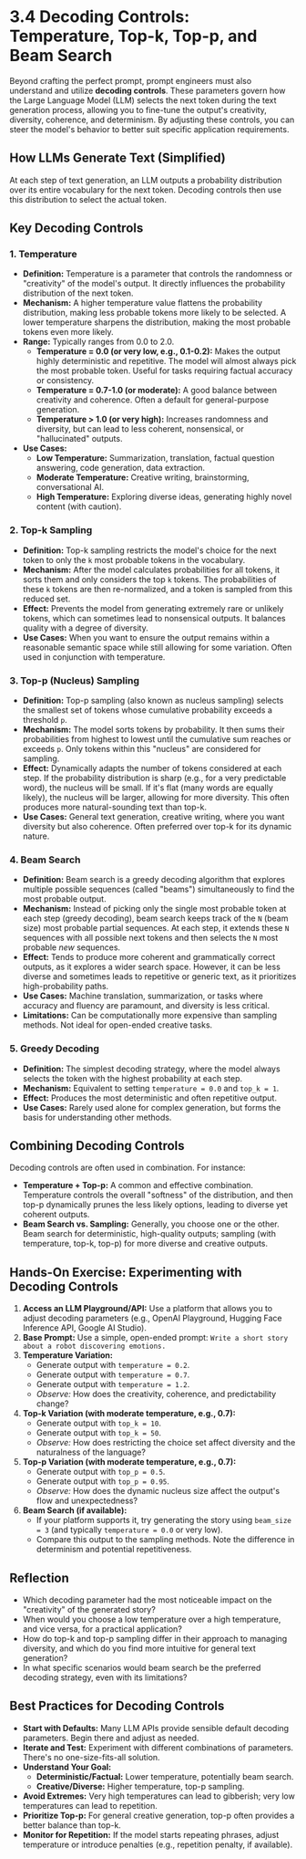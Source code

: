 # 3.4 Decoding Controls: Temperature, Top-k, Top-p, and Beam Search

Beyond crafting the perfect prompt, prompt engineers must also understand and utilize **decoding controls**. These parameters govern how the Large Language Model (LLM) selects the next token during the text generation process, allowing you to fine-tune the output's creativity, diversity, coherence, and determinism. By adjusting these controls, you can steer the model's behavior to better suit specific application requirements.

## How LLMs Generate Text (Simplified)

At each step of text generation, an LLM outputs a probability distribution over its entire vocabulary for the next token. Decoding controls then use this distribution to select the actual token.

## Key Decoding Controls

### 1. Temperature

*   **Definition:** Temperature is a parameter that controls the randomness or "creativity" of the model's output. It directly influences the probability distribution of the next token.
*   **Mechanism:** A higher temperature value flattens the probability distribution, making less probable tokens more likely to be selected. A lower temperature sharpens the distribution, making the most probable tokens even more likely.
*   **Range:** Typically ranges from 0.0 to 2.0.
    *   **Temperature = 0.0 (or very low, e.g., 0.1-0.2):** Makes the output highly deterministic and repetitive. The model will almost always pick the most probable token. Useful for tasks requiring factual accuracy or consistency.
    *   **Temperature = 0.7-1.0 (or moderate):** A good balance between creativity and coherence. Often a default for general-purpose generation.
    *   **Temperature > 1.0 (or very high):** Increases randomness and diversity, but can lead to less coherent, nonsensical, or "hallucinated" outputs.
*   **Use Cases:**
    *   **Low Temperature:** Summarization, translation, factual question answering, code generation, data extraction.
    *   **Moderate Temperature:** Creative writing, brainstorming, conversational AI.
    *   **High Temperature:** Exploring diverse ideas, generating highly novel content (with caution).

### 2. Top-k Sampling

*   **Definition:** Top-k sampling restricts the model's choice for the next token to only the `k` most probable tokens in the vocabulary.
*   **Mechanism:** After the model calculates probabilities for all tokens, it sorts them and only considers the top `k` tokens. The probabilities of these `k` tokens are then re-normalized, and a token is sampled from this reduced set.
*   **Effect:** Prevents the model from generating extremely rare or unlikely tokens, which can sometimes lead to nonsensical outputs. It balances quality with a degree of diversity.
*   **Use Cases:** When you want to ensure the output remains within a reasonable semantic space while still allowing for some variation. Often used in conjunction with temperature.

### 3. Top-p (Nucleus) Sampling

*   **Definition:** Top-p sampling (also known as nucleus sampling) selects the smallest set of tokens whose cumulative probability exceeds a threshold `p`.
*   **Mechanism:** The model sorts tokens by probability. It then sums their probabilities from highest to lowest until the cumulative sum reaches or exceeds `p`. Only tokens within this "nucleus" are considered for sampling.
*   **Effect:** Dynamically adapts the number of tokens considered at each step. If the probability distribution is sharp (e.g., for a very predictable word), the nucleus will be small. If it's flat (many words are equally likely), the nucleus will be larger, allowing for more diversity. This often produces more natural-sounding text than top-k.
*   **Use Cases:** General text generation, creative writing, where you want diversity but also coherence. Often preferred over top-k for its dynamic nature.

### 4. Beam Search

*   **Definition:** Beam search is a greedy decoding algorithm that explores multiple possible sequences (called "beams") simultaneously to find the most probable output.
*   **Mechanism:** Instead of picking only the single most probable token at each step (greedy decoding), beam search keeps track of the `N` (beam size) most probable partial sequences. At each step, it extends these `N` sequences with all possible next tokens and then selects the `N` most probable *new* sequences.
*   **Effect:** Tends to produce more coherent and grammatically correct outputs, as it explores a wider search space. However, it can be less diverse and sometimes leads to repetitive or generic text, as it prioritizes high-probability paths.
*   **Use Cases:** Machine translation, summarization, or tasks where accuracy and fluency are paramount, and diversity is less critical.
*   **Limitations:** Can be computationally more expensive than sampling methods. Not ideal for open-ended creative tasks.

### 5. Greedy Decoding

*   **Definition:** The simplest decoding strategy, where the model always selects the token with the highest probability at each step.
*   **Mechanism:** Equivalent to setting `temperature = 0.0` and `top_k = 1`.
*   **Effect:** Produces the most deterministic and often repetitive output.
*   **Use Cases:** Rarely used alone for complex generation, but forms the basis for understanding other methods.

## Combining Decoding Controls

Decoding controls are often used in combination. For instance:

*   **Temperature + Top-p:** A common and effective combination. Temperature controls the overall "softness" of the distribution, and then top-p dynamically prunes the less likely options, leading to diverse yet coherent outputs.
*   **Beam Search vs. Sampling:** Generally, you choose one or the other. Beam search for deterministic, high-quality outputs; sampling (with temperature, top-k, top-p) for more diverse and creative outputs.

## Hands-On Exercise: Experimenting with Decoding Controls

1.  **Access an LLM Playground/API:** Use a platform that allows you to adjust decoding parameters (e.g., OpenAI Playground, Hugging Face Inference API, Google AI Studio).
2.  **Base Prompt:** Use a simple, open-ended prompt: `Write a short story about a robot discovering emotions.`
3.  **Temperature Variation:**
    *   Generate output with `temperature = 0.2`.
    *   Generate output with `temperature = 0.7`.
    *   Generate output with `temperature = 1.2`.
    *   *Observe:* How does the creativity, coherence, and predictability change?
4.  **Top-k Variation (with moderate temperature, e.g., 0.7):**
    *   Generate output with `top_k = 10`.
    *   Generate output with `top_k = 50`.
    *   *Observe:* How does restricting the choice set affect diversity and the naturalness of the language?
5.  **Top-p Variation (with moderate temperature, e.g., 0.7):**
    *   Generate output with `top_p = 0.5`.
    *   Generate output with `top_p = 0.95`.
    *   *Observe:* How does the dynamic nucleus size affect the output's flow and unexpectedness?
6.  **Beam Search (if available):**
    *   If your platform supports it, try generating the story using `beam_size = 3` (and typically `temperature = 0.0` or very low).
    *   Compare this output to the sampling methods. Note the difference in determinism and potential repetitiveness.

## Reflection

*   Which decoding parameter had the most noticeable impact on the "creativity" of the generated story?
*   When would you choose a low temperature over a high temperature, and vice versa, for a practical application?
*   How do top-k and top-p sampling differ in their approach to managing diversity, and which do you find more intuitive for general text generation?
*   In what specific scenarios would beam search be the preferred decoding strategy, even with its limitations?

## Best Practices for Decoding Controls

*   **Start with Defaults:** Many LLM APIs provide sensible default decoding parameters. Begin there and adjust as needed.
*   **Iterate and Test:** Experiment with different combinations of parameters. There's no one-size-fits-all solution.
*   **Understand Your Goal:**
    *   **Deterministic/Factual:** Lower temperature, potentially beam search.
    *   **Creative/Diverse:** Higher temperature, top-p sampling.
*   **Avoid Extremes:** Very high temperatures can lead to gibberish; very low temperatures can lead to repetition.
*   **Prioritize Top-p:** For general creative generation, top-p often provides a better balance than top-k.
*   **Monitor for Repetition:** If the model starts repeating phrases, adjust temperature or introduce penalties (e.g., repetition penalty, if available).
